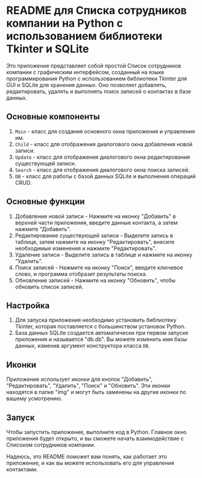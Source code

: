 # README для Списка сотрудников компании на Python с использованием библиотеки Tkinter и SQLite

Это приложение представляет собой простой Список сотрудников компании с графическим интерфейсом, созданный на языке программирования Python с использованием библиотеки Tkinter для GUI и SQLite для хранения данных. Оно позволяет добавлять, редактировать, удалять и выполнять поиск записей о контактах в базе данных.

## Основные компоненты

1. `Main` - класс для создания основного окна приложения и управления им.
2. `Child` - класс для отображения диалогового окна добавления новой записи.
3. `Update` - класс для отображения диалогового окна редактирования существующей записи.
4. `Search` - класс для отображения диалогового окна поиска записей.
5. `DB` - класс для работы с базой данных SQLite и выполнения операций CRUD.

## Основные функции

1. Добавление новой записи - Нажмите на иконку "Добавить" в верхней части приложения, введите данные контакта, а затем нажмите "Добавить".
2. Редактирование существующей записи - Выделите запись в таблице, затем нажмите на иконку "Редактировать", внесите необходимые изменения и нажмите "Редактировать".
3. Удаление записи - Выделите запись в таблице и нажмите на иконку "Удалить".
4. Поиск записей - Нажмите на иконку "Поиск", введите ключевое слово, и программа отобразит результаты поиска.
5. Обновление записей - Нажмите на иконку "Обновить", чтобы обновить список записей.

## Настройка

1. Для запуска приложения необходимо установить библиотеку Tkinter, которая поставляется с большинством установок Python.
2. База данных SQLite создается автоматически при первом запуске приложения и называется "db.db". Вы можете изменить имя базы данных, изменив аргумент конструктора класса `DB`.

## Иконки

Приложение использует иконки для кнопок "Добавить", "Редактировать", "Удалить", "Поиск" и "Обновить". Эти иконки находятся в папке "img" и могут быть заменены на другие иконки по вашему усмотрению.

## Запуск

Чтобы запустить приложение, выполните код в Python. Главное окно приложения будет открыто, и вы сможете начать взаимодействие с Списоком сотрудников компании.

Надеюсь, это README поможет вам понять, как работает это приложение, и как вы можете использовать его для управления контактами.